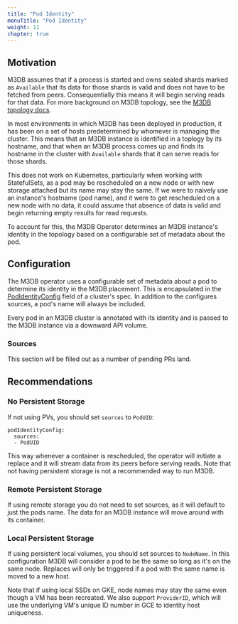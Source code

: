 ```yaml
---
title: "Pod Identity"
menuTitle: "Pod Identity"
weight: 11
chapter: true
---
```


## Motivation

M3DB assumes that if a process is started and owns sealed shards marked as `Available` that its data for those shards is
valid and does not have to be fetched from peers. Consequentially this means it will begin serving reads for that data.
For more background on M3DB topology, see the [M3DB topology docs][topology-docs].

In most environments in which M3DB has been deployed in production, it has been on a set of hosts predetermined by
whomever is managing the cluster. This means that an M3DB instance is identified in a toplogy by its hostname, and that
when an M3DB process comes up and finds its hostname in the cluster with `Available` shards that it can serve reads for
those shards.

This does not work on Kubernetes, particularly when working with StatefulSets, as a pod may be rescheduled on a new node
or with new storage attached but its name may stay the same. If we were to naively use an instance's hostname (pod
name), and it were to get rescheduled on a new node with no data, it could assume that absence of data is valid and
begin returning empty results for read requests.

To account for this, the M3DB Operator determines an M3DB instance's identity in the topology based on a configurable
set of metadata about the pod.

## Configuration

The M3DB operator uses a configurable set of metadata about a pod to determine its identity in the M3DB placement. This
is encapsulated in the [PodIdentityConfig][pod-id-api] field of a cluster's spec. In addition to the configures sources,
a pod's name will always be included.

Every pod in an M3DB cluster is annotated with its identity and is passed to the M3DB instance via a downward API
volume.

### Sources

This section will be filled out as a number of pending PRs land.

## Recommendations

### No Persistent Storage

If not using PVs, you should set `sources` to `PodUID`:
```
podIdentityConfig:
  sources:
  - PodUID
```

This way whenever a container is rescheduled, the operator will initiate a replace and it will stream data from its
peers before serving reads. Note that not having persistent storage is not a recommended way to run M3DB.

### Remote Persistent Storage

If using remote storage you do not need to set sources, as it will default to just the pods name. The data for an M3DB
instance will move around with its container.

### Local Persistent Storage

If using persistent local volumes, you should set sources to `NodeName`. In this configuration M3DB will consider a pod
to be the same so long as it's on the same node. Replaces will only be triggered if a pod with the same name is moved to
a new host.

Note that if using local SSDs on GKE, node names may stay the same even though a VM has been recreated. We also support
`ProviderID`, which will use the underlying VM's unique ID number in GCE to identity host uniqueness.

[pod-id-api]: /docs/operator/api/#podidentityconfig
[topology-docs]: https://docs.m3db.io/operational_guide/placement/
